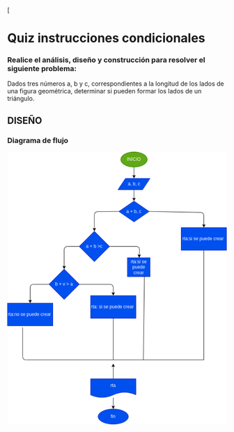 [
# Quiz instrucciones condicionales

### Realice el análisis, diseño y construcción para resolver el siguiente problema:

Dados tres números a, b y c, correspondientes a la longitud de los lados de una figura geométrica, determinar si pueden formar los lados de un triángulo.

## DISEÑO

### Diagrama de flujo
![Diagrama de flujo](diagrama.png "Diagrama de flujo")